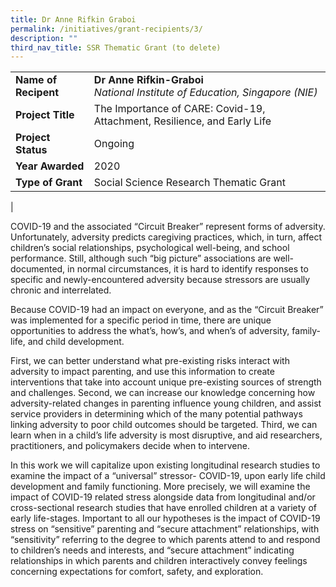 ```yaml
---
title: Dr Anne Rifkin Graboi
permalink: /initiatives/grant-recipients/3/
description: ""
third_nav_title: SSR Thematic Grant (to delete)
---
```



|  |  |
|---|---|
| **Name of Recipent** | **Dr Anne Rifkin-Graboi**<br>_National Institute of Education, Singapore (NIE)_ |
| **Project Title** | The Importance of CARE: Covid-19, Attachment, Resilience, and Early Life |
| **Project Status** | Ongoing |
| **Year Awarded** | 2020 |
| **Type of Grant** | Social Science Research Thematic Grant |
|

COVID-19 and the associated “Circuit Breaker” represent forms of adversity. Unfortunately, adversity predicts caregiving practices, which, in turn, affect children’s social relationships, psychological well-being, and school performance. Still, although such “big picture” associations are well-documented, in normal circumstances, it is hard to identify responses to specific and newly-encountered adversity because stressors are usually chronic and interrelated.

Because COVID-19 had an impact on everyone, and as the “Circuit Breaker” was implemented for a specific period in time, there are unique opportunities to address the what’s, how’s, and when’s of adversity, family-life, and child development.

First, we can better understand what pre-existing risks interact with adversity to impact parenting, and use this information to create interventions that take into account unique pre-existing sources of strength and challenges. Second, we can increase our knowledge concerning how adversity-related changes in parenting influence young children, and assist service providers in determining which of the many potential pathways linking adversity to poor child outcomes should be targeted. Third, we can learn when in a child’s life adversity is most disruptive, and aid researchers, practitioners, and policymakers decide when to intervene.

In this work we will capitalize upon existing longitudinal research studies to examine the impact of a “universal” stressor- COVID-19, upon early life child development and family functioning. More precisely, we will examine the impact of COVID-19 related stress alongside data from longitudinal and/or cross-sectional research studies that have enrolled children at a variety of early life-stages. Important to all our hypotheses is the impact of COVID-19 stress on “sensitive” parenting and “secure attachment” relationships, with “sensitivity” referring to the degree to which parents attend to and respond to children’s needs and interests, and “secure attachment” indicating relationships in which parents and children interactively convey feelings concerning expectations for comfort, safety, and exploration.